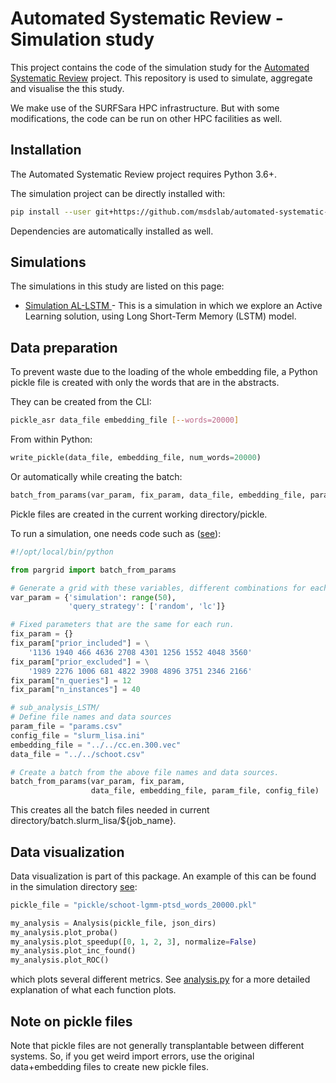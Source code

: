 # Automated Systematic Review - Simulation study

This project contains the code of the simulation study for the [Automated
Systematic Review](https://github.com/msdslab/automated-systematic-review)
project. This repository is used to simulate, aggregate and visualise the
this study.

We make use of the SURFSara HPC infrastructure. But with some modifications, the code can be run on other HPC facilities as well.

## Installation 

The Automated Systematic Review project requires Python 3.6+. 

The simulation project can be directly installed with: 

```bash
pip install --user git+https://github.com/msdslab/automated-systematic-review-simulations
```
Dependencies are automatically installed as well.

## Simulations 

The simulations in this study are listed on this page:

- [Simulation AL-LSTM ](simulations) - This is a simulation in
  which we explore an Active Learning solution, using Long Short-Term Memory
  (LSTM) model. 


## Data preparation

To prevent waste due to the loading of the whole embedding file, a Python pickle file is created with only the words that are in the abstracts. 

They can be created from the CLI:

``` bash
pickle_asr data_file embedding_file [--words=20000]
```

From within Python:

``` python
write_pickle(data_file, embedding_file, num_words=20000)
```

Or automatically while creating the batch:

``` python
batch_from_params(var_param, fix_param, data_file, embedding_file, param_file, config_file)
```

Pickle files are created in the current working directory/pickle.

To run a simulation, one needs code such as ([see](simulation/README.md)):

``` python 
#!/opt/local/bin/python

from pargrid import batch_from_params

# Generate a grid with these variables, different combinations for each run.
var_param = {'simulation': range(50),
             'query_strategy': ['random', 'lc']}

# Fixed parameters that are the same for each run.
fix_param = {}
fix_param["prior_included"] = \
    '1136 1940 466 4636 2708 4301 1256 1552 4048 3560'
fix_param["prior_excluded"] = \
    '1989 2276 1006 681 4822 3908 4896 3751 2346 2166'
fix_param["n_queries"] = 12
fix_param["n_instances"] = 40

# sub_analysis_LSTM/
# Define file names and data sources
param_file = "params.csv"
config_file = "slurm_lisa.ini"
embedding_file = "../../cc.en.300.vec"
data_file = "../../schoot.csv"

# Create a batch from the above file names and data sources.
batch_from_params(var_param, fix_param,
                  data_file, embedding_file, param_file, config_file)
```

This creates all the batch files needed in current directory/batch.slurm\_lisa/${job\_name}.


## Data visualization

Data visualization is part of this package. An example of this can be found in the simulation directory [see](simulation/analysis_LSTM.py):

``` python
pickle_file = "pickle/schoot-lgmm-ptsd_words_20000.pkl"

my_analysis = Analysis(pickle_file, json_dirs)
my_analysis.plot_proba()
my_analysis.plot_speedup([0, 1, 2, 3], normalize=False)
my_analysis.plot_inc_found()
my_analysis.plot_ROC()
```

which plots several different metrics. See [analysis.py](pargrid/analysis.py) for a more detailed explanation of what each function plots. 

## Note on pickle files

Note that pickle files are not generally transplantable between different systems. So, if you get weird import errors, use the original data+embedding files to create new pickle files.


